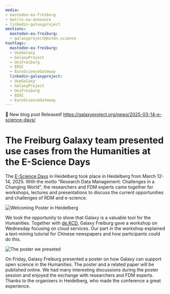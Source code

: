 ```yaml
---
media:
- mastodon-eu-freiburg
- matrix-eu-announce
- linkedin-galaxyproject
mentions:
  mastodon-eu-freiburg:
  - galaxyproject@mstdn.science
hashtags:
  mastodon-eu-freiburg:
  - UseGalaxy
  - GalaxyProject
  - UniFreiburg
  - EOSC
  - EuroScienceGateway
  linkedin-galaxyproject:
  - UseGalaxy
  - GalaxyProject
  - UniFreiburg
  - EOSC
  - EuroScienceGateway
---
```

📝 New blog post Released!
https://galaxyproject.org/news/2025-03-14-e-science-days/

The Freiburg Galaxy team presented use cases from the Humanities at the E-Science Days
======================================================================================

The [E-Science Days](https://e-science-tage.de/) in Heidelberg took place in Heidelberg from March 12-14, 2025.
With the motto "Research Data Management: Challenges in a Changing World", the researchers and FDM experts came together for workshops, lectures and presentations to discuss the current opportunities and challenges of RDM and e-science.

![Welcoming Poster in Heidelberg](https://galaxyproject.org/news/2025-03-14-e-science-days/Poster_E-Science.jpeg)

We took the opportunity to show that Galaxy is a valuable tool for the Humanities.
Together with [de.KCD](https://datenkompetenz.cloud/), Galaxy Freiburg gave a workshop on Wednesday focusing on cloud services.
Our part in the workshop explained a text-mining tutorial for Chinese newspapers and how participants could do this.

![The poster we preseted](https://galaxyproject.org/news/2025-03-14-e-science-days/Galaxy_Poster_e-science.jpeg)

On Friday, Galaxy Freiburg presented a poster on how Galaxy can support open science in the Humanities. The poster and a related paper will be published online.
We had many interesting discussions during the poster session and enjoyed the exchange with researchers and FDM experts. Thanks to the organisers in Heidelberg, who made the conference a great experience.